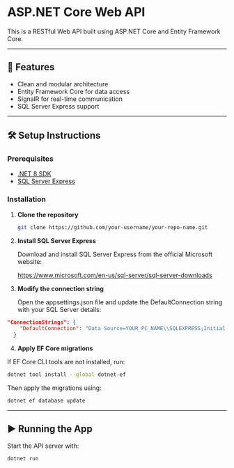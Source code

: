 # ASP.NET Core Web API

This is a RESTful Web API built using ASP.NET Core and Entity Framework Core.

---

## 🚀 Features

- Clean and modular architecture
- Entity Framework Core for data access
- SignalR for real-time communication
- SQL Server Express support

---

## 🛠️ Setup Instructions

### Prerequisites

- [.NET 8 SDK](https://dotnet.microsoft.com/download)
- [SQL Server Express](https://www.microsoft.com/en-us/sql-server/sql-server-downloads)

### Installation

1. **Clone the repository**

   ```bash
   git clone https://github.com/your-username/your-repo-name.git
   ```
2. **Install SQL Server Express**
   
    Download and install SQL Server Express from the official Microsoft website:

    https://www.microsoft.com/en-us/sql-server/sql-server-downloads

3. **Modify the connection string**

    Open the appsettings.json file and update the DefaultConnection string with your SQL Server details:

```json
"ConnectionStrings": {
    "DefaultConnection": "Data Source=YOUR_PC_NAME\\SQLEXPRESS;Initial Catalog=yOUR_DATABASE_NAME;Integrated Security=True;Connect Timeout=30;Encrypt=False;TrustServerCertificate=False;ApplicationIntent=ReadWrite;MultiSubnetFailover=False"
  }
```

4. **Apply EF Core migrations**

If EF Core CLI tools are not installed, run:

```bash
dotnet tool install --global dotnet-ef
```
Then apply the migrations using:

```bash
dotnet ef database update
```
---
## ▶️ Running the App

Start the API server with:
```bash
dotnet run
```

